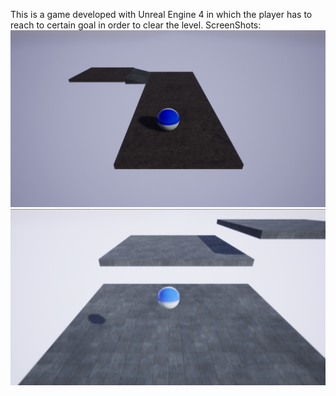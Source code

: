 This is a game developed with Unreal Engine 4 in which the player has to reach to certain goal in order to clear the level. 
ScreenShots: 
![Alt text](ss1.png?raw=true "Optional Title")
![Alt text](ss2.png?raw=true "Optional Title")
